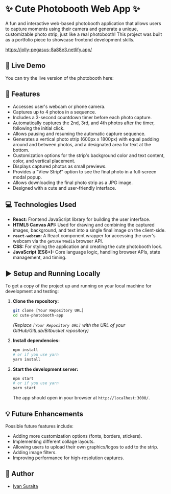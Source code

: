 # ✨ Cute Photobooth Web App ✨

A fun and interactive web-based photobooth application that allows users to capture moments using their camera and generate a unique, customizable photo strip, just like a real photobooth! This project was built as a portfolio piece to showcase frontend development skills.

https://jolly-pegasus-8a88e3.netlify.app/

## 🔗 Live Demo

You can try the live version of the photobooth here:

## 📸 Features

- Accesses user's webcam or phone camera.
- Captures up to 4 photos in a sequence.
- Includes a 3-second countdown timer before each photo capture.
- Automatically captures the 2nd, 3rd, and 4th photos after the timer, following the initial click.
- Allows pausing and resuming the automatic capture sequence.
- Generates a vertical photo strip (600px x 1800px) with equal padding around and between photos, and a designated area for text at the bottom.
- Customization options for the strip's background color and text content, color, and vertical placement.
- Displays captured photos as small previews.
- Provides a "View Strip!" option to see the final photo in a full-screen modal popup.
- Allows downloading the final photo strip as a JPG image.
- Designed with a cute and user-friendly interface.

## 💻 Technologies Used

- **React:** Frontend JavaScript library for building the user interface.
- **HTML5 Canvas API:** Used for drawing and combining the captured images, background, and text into a single final image on the client-side.
- **`react-webcam`:** A React component wrapper for accessing the user's webcam via the `getUserMedia` browser API.
- **CSS:** For styling the application and creating the cute photobooth look.
- **JavaScript (ES6+):** Core language logic, handling browser APIs, state management, and timing.

## ▶️ Setup and Running Locally

To get a copy of the project up and running on your local machine for development and testing:

1.  **Clone the repository:**

    ```bash
    git clone [Your Repository URL]
    cd cute-photobooth-app
    ```

    _(Replace `[Your Repository URL]` with the URL of your GitHub/GitLab/Bitbucket repository)_

2.  **Install dependencies:**

    ```bash
    npm install
    # or if you use yarn
    yarn install
    ```

3.  **Start the development server:**
    ```bash
    npm start
    # or if you use yarn
    yarn start
    ```
    The app should open in your browser at `http://localhost:3000/`.

## 💡 Future Enhancements

Possible future features include:

- Adding more customization options (fonts, borders, stickers).
- Implementing different collage layouts.
- Allowing users to upload their own graphics/logos to add to the strip.
- Adding image filters.
- Improving performance for high-resolution captures.

## 👤 Author

- [Ivan Suralta ](https://www.linkedin.com/in/ivan-suralta/)
